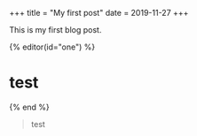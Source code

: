 +++
title = "My first post"
date = 2019-11-27
+++

This is my first blog post.

{% editor(id="one") %}
# test
{% end %}




> test
